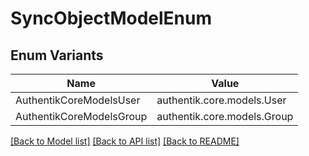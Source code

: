 # SyncObjectModelEnum

## Enum Variants

| Name | Value |
|---- | -----|
| AuthentikCoreModelsUser | authentik.core.models.User |
| AuthentikCoreModelsGroup | authentik.core.models.Group |


[[Back to Model list]](../README.md#documentation-for-models) [[Back to API list]](../README.md#documentation-for-api-endpoints) [[Back to README]](../README.md)


